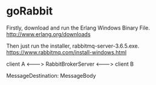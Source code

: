 # goRabbit

Firstly, download and run the Erlang Windows Binary File.
http://www.erlang.org/downloads

Then just run the installer, rabbitmq-server-3.6.5.exe.
https://www.rabbitmq.com/install-windows.html

client A <---> RabbitBrokerServer <---> client B

MessageDestination: MessageBody


